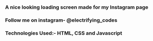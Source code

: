 ### A nice looking loading screen made for my Instagram page

### Follow me on instagram- @electrifying_codes

### Technologies Used:- HTML, CSS and Javascript